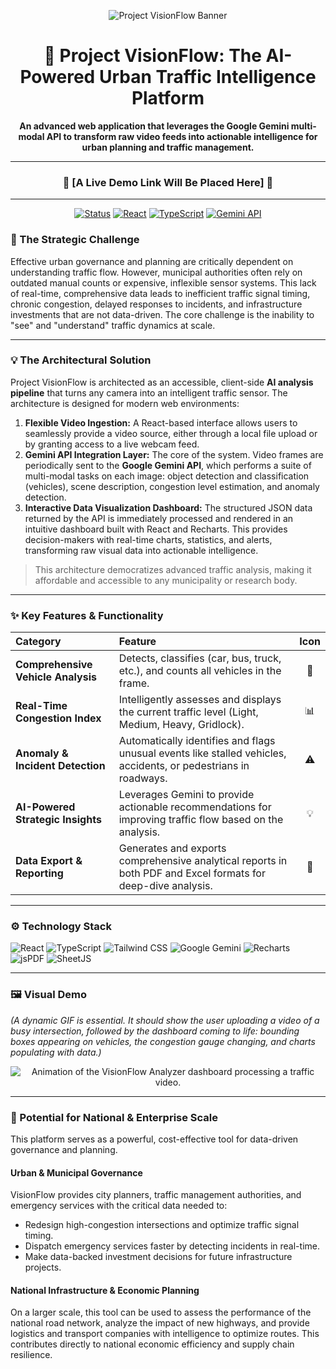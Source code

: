 <div align="center">

![Project VisionFlow Banner](https://placehold.co/1200x400/16a085/FFFFFF/png?text=Project%20VisionFlow)

# 🚦 Project VisionFlow: The AI-Powered Urban Traffic Intelligence Platform

**An advanced web application that leverages the Google Gemini multi-modal API to transform raw video feeds into actionable intelligence for urban planning and traffic management.**

---

### 🚀 **[A Live Demo Link Will Be Placed Here]** 🚀

---

<p align="center">
  <a href="#"><img src="https://img.shields.io/badge/Status-Live%20Prototype-brightgreen?style=for-the-badge" alt="Status"></a>
  <a href="#"><img src="https://img.shields.io/badge/React-61DAFB?style=for-the-badge&logo=react" alt="React"></a>
  <a href="#"><img src="https://img.shields.io/badge/TypeScript-3178C6?style=for-the-badge&logo=typescript" alt="TypeScript"></a>
  <a href="#"><img src="https://img.shields.io/badge/AI-Gemini%20API-4A8CF7?style=for-the-badge&logo=google-gemini" alt="Gemini API"></a>
</p>

</div>

### 🎯 The Strategic Challenge

Effective urban governance and planning are critically dependent on understanding traffic flow. However, municipal authorities often rely on outdated manual counts or expensive, inflexible sensor systems. This lack of real-time, comprehensive data leads to inefficient traffic signal timing, chronic congestion, delayed responses to incidents, and infrastructure investments that are not data-driven. The core challenge is the inability to "see" and "understand" traffic dynamics at scale.

---

### 💡 The Architectural Solution

Project VisionFlow is architected as an accessible, client-side **AI analysis pipeline** that turns any camera into an intelligent traffic sensor. The architecture is designed for modern web environments:

1.  **Flexible Video Ingestion:** A React-based interface allows users to seamlessly provide a video source, either through a local file upload or by granting access to a live webcam feed.
2.  **Gemini API Integration Layer:** The core of the system. Video frames are periodically sent to the **Google Gemini API**, which performs a suite of multi-modal tasks on each image: object detection and classification (vehicles), scene description, congestion level estimation, and anomaly detection.
3.  **Interactive Data Visualization Dashboard:** The structured JSON data returned by the API is immediately processed and rendered in an intuitive dashboard built with React and Recharts. This provides decision-makers with real-time charts, statistics, and alerts, transforming raw visual data into actionable intelligence.

> This architecture democratizes advanced traffic analysis, making it affordable and accessible to any municipality or research body.

---

### ✨ Key Features & Functionality

| Category | Feature | Icon |
| :--- | :--- | :---: |
| **Comprehensive Vehicle Analysis** | Detects, classifies (car, bus, truck, etc.), and counts all vehicles in the frame. | 🚗 |
| **Real-Time Congestion Index** | Intelligently assesses and displays the current traffic level (Light, Medium, Heavy, Gridlock). | 📊 |
| **Anomaly & Incident Detection** | Automatically identifies and flags unusual events like stalled vehicles, accidents, or pedestrians in roadways. | ⚠️ |
| **AI-Powered Strategic Insights** | Leverages Gemini to provide actionable recommendations for improving traffic flow based on the analysis. | 💡 |
| **Data Export & Reporting** | Generates and exports comprehensive analytical reports in both PDF and Excel formats for deep-dive analysis. | 📄 |

---

### ⚙️ Technology Stack

![React](https://img.shields.io/badge/React-20232A?style=for-the-badge&logo=react&logoColor=61DAFB)
![TypeScript](https://img.shields.io/badge/TypeScript-007ACC?style=for-the-badge&logo=typescript&logoColor=white)
![Tailwind CSS](https://img.shields.io/badge/Tailwind_CSS-38B2AC?style=for-the-badge&logo=tailwind-css&logoColor=white)
![Google Gemini](https://img.shields.io/badge/Google%20Gemini-4A8CF7?style=for-the-badge&logo=google-gemini&logoColor=white)
![Recharts](https://img.shields.io/badge/Recharts-8884d8?style=for-the-badge)
![jsPDF](https://img.shields.io/badge/jsPDF-FF0000?style=for-the-badge)
![SheetJS](https://img.shields.io/badge/SheetJS-2E7D32?style=for-the-badge)

---

### 🖼️ Visual Demo

*(A dynamic GIF is essential. It should show the user uploading a video of a busy intersection, followed by the dashboard coming to life: bounding boxes appearing on vehicles, the congestion gauge changing, and charts populating with data.)*

<div align="center">

![Animation of the VisionFlow Analyzer dashboard processing a traffic video.](https://placehold.co/800x450/16a085/FFFFFF/gif?text=Live%20Traffic%20Analysis%20Demo)

</div>

---

### 🚀 Potential for National & Enterprise Scale

This platform serves as a powerful, cost-effective tool for data-driven governance and planning.

#### **Urban & Municipal Governance**
VisionFlow provides city planners, traffic management authorities, and emergency services with the critical data needed to:
- Redesign high-congestion intersections and optimize traffic signal timing.
- Dispatch emergency services faster by detecting incidents in real-time.
- Make data-backed investment decisions for future infrastructure projects.

#### **National Infrastructure & Economic Planning**
On a larger scale, this tool can be used to assess the performance of the national road network, analyze the impact of new highways, and provide logistics and transport companies with intelligence to optimize routes. This contributes directly to national economic efficiency and supply chain resilience.

